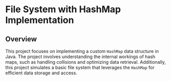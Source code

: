 # File System with HashMap Implementation

## Overview

This project focuses on  implementing a custom `HashMap` data structure in Java. The project involves understanding the internal workings of hash maps, such as handling collisions and optimizing data retrieval. Additionally, this project simulates a basic file system that leverages the `HashMap` for efficient data storage and access.
